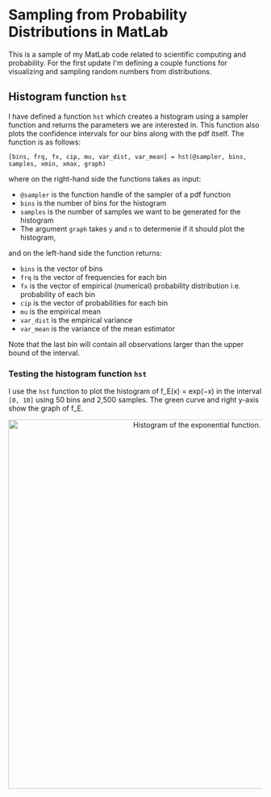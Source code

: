 # Sampling from Probability Distributions in MatLab
This is a sample of my MatLab code related to scientific computing and probability. For the first update I'm defining a couple functions for visualizing and sampling random numbers from distributions.

## Histogram function `hst`
I have defined a function `hst` which creates a histogram using a sampler function and returns the parameters we are interested in. This function also plots the confidence intervals for our bins along with the pdf itself. The function is as follows:
```
[bins, frq, fx, cip, mu, var_dist, var_mean] = hst(@sampler, bins, samples, xmin, xmax, graph)
```
where on the right-hand side the functions takes as input:
* `@sampler` is the function handle of the sampler of a pdf function
* `bins` is the number of bins for the histogram
* `samples` is the number of samples we want to be generated for the histogram
* The argument `graph` takes `y` and `n` to determenie if it should plot the histogram,

and on the left-hand side the function returns:
* `bins` is the vector of bins
* `frq` is the vector of frequencies for each bin
* `fx` is the vector of empirical (numerical) probability distribution i.e. probability of each bin
* `cip` is the vector of probabilities for each bin
* `mu` is the empirical mean
* `var_dist` is the empirical variance
* `var_mean` is the variance of the mean estimator

Note that the last bin will contain all observations larger than the upper bound of the interval.

### Testing the histogram function `hst`
I use the `hst` function to plot the histogram of f_E(x) = exp(−x) in the interval `[0, 10]` using 50 bins and
2,500 samples. The green curve and right y-axis show the graph of f_E.
<p align="center">
<img width="732" alt="Histogram of the exponential function." src="https://user-images.githubusercontent.com/65843134/150830562-93975576-13ea-4a4c-8ca2-efab777261b9.png">
</p>
